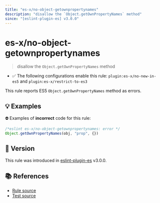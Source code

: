 ```yaml
---
title: "es-x/no-object-getownpropertynames"
description: "disallow the `Object.getOwnPropertyNames` method"
since: "[eslint-plugin-es] v3.0.0"
---
```


# es-x/no-object-getownpropertynames
> disallow the `Object.getOwnPropertyNames` method

- ✅ The following configurations enable this rule: `plugin:es-x/no-new-in-es5` and `plugin:es-x/restrict-to-es3`

This rule reports ES5 `Object.getOwnPropertyNames` method as errors.

## 💡 Examples

⛔ Examples of **incorrect** code for this rule:

<eslint-playground type="bad">

```js
/*eslint es-x/no-object-getownpropertynames: error */
Object.getOwnPropertyNames(obj, "prop", {})
```

</eslint-playground>

## 🚀 Version

This rule was introduced in [eslint-plugin-es] v3.0.0.

[eslint-plugin-es]: https://github.com/mysticatea/eslint-plugin-es

## 📚 References

- [Rule source](https://github.com/ota-meshi/eslint-plugin-es-x/blob/master/lib/rules/no-object-getownpropertynames.js)
- [Test source](https://github.com/ota-meshi/eslint-plugin-es-x/blob/master/tests/lib/rules/no-object-getownpropertynames.js)
